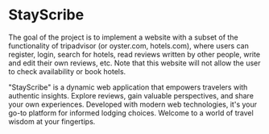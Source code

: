 # StayScribe
The goal of the project is to implement a website with a subset of the functionality of tripadvisor (or oyster.com, hotels.com), where users can register, login, search for hotels, read reviews written by other people, write and edit their own reviews, etc. Note that this website will not allow the user to check availability or book hotels.

 "StayScribe" is a dynamic web application that empowers travelers with authentic insights. Explore reviews, gain valuable perspectives, and share your own experiences. Developed with modern web technologies, it's your go-to platform for informed lodging choices. Welcome to a world of travel wisdom at your fingertips.

